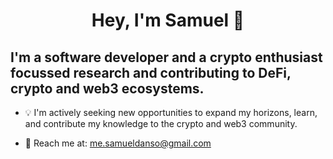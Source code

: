 <h1 align="center">
   Hey, I'm Samuel 👋
</h1>

<h2> I'm a software developer and a crypto enthusiast focussed research and contributing to DeFi, crypto and web3 ecosystems. </h2>

  - 💡 I'm actively seeking new opportunities to expand my horizons, learn, and contribute my knowledge to the crypto and web3 community.
    
  - 📩  Reach me at: me.samueldanso@gmail.com





